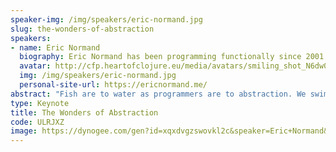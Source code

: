```yaml
---
speaker-img: /img/speakers/eric-normand.jpg
slug: the-wonders-of-abstraction
speakers:
- name: Eric Normand
  biography: Eric Normand has been programming functionally since 2001. He teaches, speaks, and writes. He consults with companies to help them build better software one function at a time. He lives with his family in Madison, Wisconsin. You can find his writing and other projects at [ericnormand.me](https://ericnormand.me/).
  avatar: http://cfp.heartofclojure.eu/media/avatars/smiling_shot_N6dw0bq.jpg
  img: /img/speakers/eric-normand.jpg
  personal-site-url: https://ericnormand.me/
abstract: "Fish are to water as programmers are to abstraction. We swim in it all day, barely aware of it. We say \"abstraction\" all the time, but have we thought about what it means? \r\n\r\nI've spent 20 years asking how computers--that move electrons around in a complex circuit--do work useful to humans. Abstraction is the key. In this philosophical talk, we explore this wonderous process called abstraction. We'll wade through the everyday uses of the term, paddle out to formal definitions, and dive into why some abstractions give us incredible leverage. Along the way, we'll see how abstraction is at the heart of getting computers to do useful work. I hope you leave with a deeper appreciation of the wonders of programming."
type: Keynote
title: The Wonders of Abstraction
code: ULRJXZ
image: https://dynogee.com/gen?id=xqxdvgzswovkl2c&speaker=Eric+Normand&title=The+Wonders+of+Abstraction&type=Keynote&img=https%3A//2024.heartofclojure.eu/img/speakers/eric-normand.jpg%3Fv%3D1721201157319
---
```

